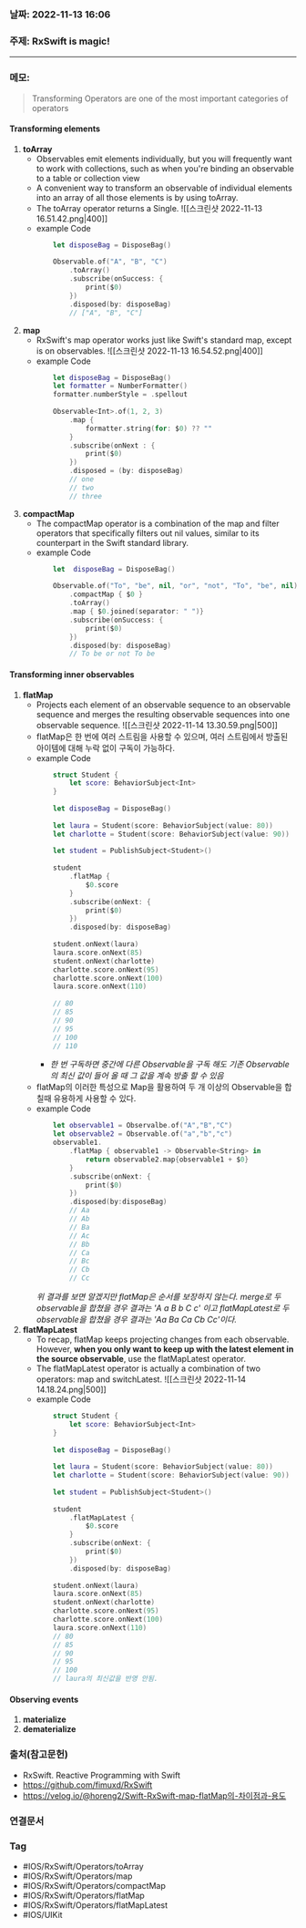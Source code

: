 ### 날짜: 2022-11-13 16:06

### 주제: RxSwift is magic! 
---
### 메모: 
> Transforming Operators are one of the most important categories of operators
#### Transforming elements
1. **toArray**
	- Observables emit elements individually, but you will frequently want to work with collections, such as when you're binding an observable to a table or collection view
	- A convenient way to transform an observable of individual elements into an array of all those elements is by using toArray. 
	- The toArray operator returns a Single. 
	![[스크린샷 2022-11-13 16.51.42.png|400]]
	- example Code 
		~~~swift 
			let disposeBag = DisposeBag()
			
			Observable.of("A", "B", "C")
				.toArray()
				.subscribe(onSuccess: { 
					print($0)
				})
				.disposed(by: disposeBag)
				// ["A", "B", "C"]
		~~~
2. **map**
	- RxSwift's map operator works just like Swift's standard map, except is on observables. 
	![[스크린샷 2022-11-13 16.54.52.png|400]]
	- example Code
		~~~ swift 
			let disposeBag = DisposeBag()
			let formatter = NumberFormatter()
			formatter.numberStyle = .spellout
			
			Observable<Int>.of(1, 2, 3)
				.map { 
					formatter.string(for: $0) ?? "" 
				}
				.subscribe(onNext : { 
					print($0)
				})
				.disposed = (by: disposeBag)
				// one 
				// two
				// three 
		~~~
3. **compactMap**
	- The compactMap operator is a combination of the map and filter operators that specifically filters out nil values, similar to its counterpart in the Swift standard library.
	- example Code
		~~~ swift
			let  disposeBag = DisposeBag()
			
			Observable.of("To", "be", nil, "or", "not", "To", "be", nil)
				.compactMap { $0 }
				.toArray()
				.map { $0.joined(separator: " ")}
				.subscribe(onSuccess: { 
					print($0)
				}) 
				.disposed(by: disposeBag)
				// To be or not To be
		~~~
#### Transforming inner observables 
1. **flatMap** 
	- Projects each element of an observable sequence to an observable sequence and merges the resulting observable sequences into one observable sequence.
		![[스크린샷 2022-11-14 13.30.59.png|500]]
	- flatMap은 한 번에 여러 스트림을 사용할 수 있으며, 여러 스트림에서 방출된 아이템에 대해 누락 없이 구독이 가능하다. 
	- example Code
		~~~ swift
			struct Student { 
				let score: BehaviorSubject<Int>
			}
			
			let disposeBag = DisposeBag()
			
			let laura = Student(score: BehaviorSubject(value: 80))
			let charlotte = Student(score: BehaviorSubject(value: 90))
			
			let student = PublishSubject<Student>()
			
			student
				.flatMap { 
					$0.score
				}
				.subscribe(onNext: { 
					print($0)
				})
				.disposed(by: disposeBag)
			
			student.onNext(laura)
			laura.score.onNext(85)
			student.onNext(charlotte)
			charlotte.score.onNext(95)
			charlotte.score.onNext(100)
			laura.score.onNext(110)
			
			// 80
			// 85
			// 90
			// 95
			// 100
			// 110
		~~~
		- *한 번 구독하면 중간에 다른 Observable을 구독 해도 기존 Observable의 최신 값이 들어 올 때 그 값을 계속 방출 할 수 있음*
	- flatMap의 이러한 특성으로 Map을 활용하여 두 개 이상의 Observable을 합칠때 유용하게 사용할 수 있다. 
	- example Code
		~~~ swift
			let observable1 = Observalbe.of("A","B","C")
			let observable2 = Observable.of("a","b","c")
			observable1.
				.flatMap { observable1 -> Observable<String> in 
					return observable2.map{observable1 + $0}
				}
				.subscribe(onNext: { 
					print($0)
				})
				.disposed(by:disposeBag)
				// Aa
				// Ab
				// Ba
				// Ac
				// Bb
				// Ca 
				// Bc
				// Cb
				// Cc
		~~~
		*위 결과를 보면 알겠지만 flatMap은 순서를 보장하지 않는다. 
		merge로 두 observable을 합쳤을 경우 결과는 'A a B b C c' 이고
		flatMapLatest로 두 observable을 합쳤을 경우 결과는 'Aa Ba Ca Cb Cc'이다.*
2. **flatMapLatest**
	- To recap, flatMap keeps projecting changes from each observable. However, **when you only want to keep up with the latest element in the source observable**, use the flatMapLatest operator.
	- The flatMapLatest operator is actually a combination of two operators: map and switchLatest. 
	![[스크린샷 2022-11-14 14.18.24.png|500]]
	- example Code 
		~~~ swift
			struct Student { 
				let score: BehaviorSubject<Int>
			}
			
			let disposeBag = DisposeBag()
			
			let laura = Student(score: BehaviorSubject(value: 80))
			let charlotte = Student(score: BehaviorSubject(value: 90))
			
			let student = PublishSubject<Student>()
			
			student
				.flatMapLatest { 
					$0.score
				}
				.subscribe(onNext: { 
					print($0)
				})
				.disposed(by: disposeBag)
			
			student.onNext(laura)
			laura.score.onNext(85)
			student.onNext(charlotte)
			charlotte.score.onNext(95)
			charlotte.score.onNext(100)
			laura.score.onNext(110)
			// 80
			// 85
			// 90
			// 95
			// 100
			// laura의 최신값을 반영 안됨.
		~~~
#### Observing events
1. **materialize** 
2. **dematerialize**
### 출처(참고문헌) 
- RxSwift. Reactive Programming with Swift
- https://github.com/fimuxd/RxSwift
- https://velog.io/@horeng2/Swift-RxSwift-map-flatMap의-차이점과-용도
### 연결문서 
### Tag
- #IOS/RxSwift/Operators/toArray
- #IOS/RxSwift/Operators/map 
- #IOS/RxSwift/Operators/compactMap 
- #IOS/RxSwift/Operators/flatMap
- #IOS/RxSwift/Operators/flatMapLatest 
- #IOS/UIKit 